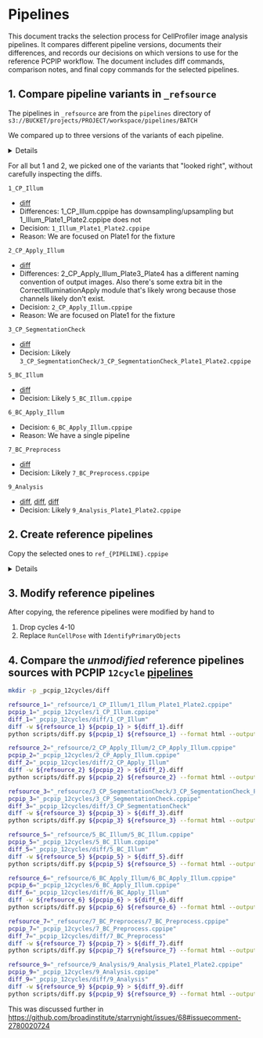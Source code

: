 # Pipelines

This document tracks the selection process for CellProfiler image analysis pipelines. It compares different pipeline versions, documents their differences, and records our decisions on which versions to use for the reference PCPIP workflow. The document includes diff commands, comparison notes, and final copy commands for the selected pipelines.

## 1. Compare pipeline variants in `_refsource`

The pipelines in `_refsource` are from the `pipelines` directory of `s3://BUCKET/projects/PROJECT/workspace/pipelines/BATCH`

We compared up to three versions of the variants of each pipeline.

<details>

```bash
cd _refsource
diff 1_CP_Illum/1_CP_Illum.cppipe 1_CP_Illum/1_Illum_Plate1_Plate2.cppipe > 1_CP_Illum/1_CP_Illum__1_Illum_Plate1_Plate2.diff
diff 2_CP_Apply_Illum/2_CP_Apply_Illum.cppipe 2_CP_Apply_Illum/2_CP_Apply_Illum_Plate3_Plate4.cppipe > 2_CP_Apply_Illum/2_CP_Apply_Illum__2_CP_Apply_Illum_Plate3_Plate4.diff
diff 3_CP_SegmentationCheck/3_CP_SegmentationCheck_Plate3_Plate4.cppipe 3_CP_SegmentationCheck/3_CP_SegmentationCheck_Plate1_Plate2.cppipe > 3_CP_SegmentationCheck/3_CP_SegmentationCheck_Plate3_Plate4__3_CP_SegmentationCheck_Plate1_Plate2.diff
diff 5_BC_Illum/5_BC_Illum.cppipe 5_BC_Illum/5_BC_Illum_byWell.cppipe > 5_BC_Illum/5_BC_Illum__5_BC_Illum_byWell.diff
diff 7_BC_Preprocess/7_BC_Preprocess.cppipe 7_BC_Preprocess/7_BC_Preprocess_4.cppipe > 7_BC_Preprocess/7_BC_Preprocess__7_BC_Preprocess_4.diff
diff 9_Analysis/9_Analysis.cppipe 9_Analysis/9_Analysis_Plate1_Plate2.cppipe > 9_Analysis/9_Analysis__9_Analysis_Plate1_Plate2.diff
diff 9_Analysis/9_Analysis_foci.cppipe 9_Analysis/9_Analysis_Plate1_Plate2.cppipe > 9_Analysis/9_Analysis_foci__9_Analysis_Plate1_Plate2.diff
diff 9_Analysis/9_Analysis_rerun.cppipe 9_Analysis/9_Analysis_Plate1_Plate2.cppipe > 9_Analysis/9_Analysis_rerun__9_Analysis_Plate1_Plate2.diff
cd -
```

</details>

For all but 1 and 2, we picked one of the variants that "looked right", without carefully inspecting the diffs.

`1_CP_Illum`

- [diff](_refsource/1_CP_Illum/1_CP_Illum__1_Illum_Plate1_Plate2.diff)
- Differences: 1_CP_Illum.cppipe has downsampling/upsampling but 1_Illum_Plate1_Plate2.cppipe does not
- Decision: `1_Illum_Plate1_Plate2.cppipe`
- Reason: We are focused on Plate1 for the fixture


`2_CP_Apply_Illum`

- [diff](_refsource/2_CP_Apply_Illum/2_CP_Apply_Illum__2_CP_Apply_Illum_Plate3_Plate4.diff)
- Differences: 2_CP_Apply_Illum_Plate3_Plate4 has a different naming convention of output images. Also there's some extra bit in the CorrectIlluminationApply module that's likely wrong because those channels likely don't exist.
- Decision: `2_CP_Apply_Illum.cppipe`
- Reason: We are focused on Plate1 for the fixture

`3_CP_SegmentationCheck`

- [diff](_refsource/3_CP_SegmentationCheck/3_CP_SegmentationCheck_Plate3_Plate4__3_CP_SegmentationCheck_Plate1_Plate2.diff)
- Decision: Likely `3_CP_SegmentationCheck/3_CP_SegmentationCheck_Plate1_Plate2.cppipe`

`5_BC_Illum`

- [diff](_refsource/5_BC_Illum/5_BC_Illum__5_BC_Illum_byWell.diff)
- Decision: Likely `5_BC_Illum.cppipe`

`6_BC_Apply_Illum`

- Decision: `6_BC_Apply_Illum.cppipe`
- Reason: We have a single pipeline

`7_BC_Preprocess`

- [diff](_refsource/7_BC_Preprocess/7_BC_Preprocess__7_BC_Preprocess_4.diff)
- Decision: Likely `7_BC_Preprocess.cppipe`

`9_Analysis`

- [diff](_refsource/9_Analysis/9_Analysis__9_Analysis_Plate1_Plate2.diff), [diff](_refsource/9_Analysis/9_Analysis_foci__9_Analysis_Plate1_Plate2.diff), [diff](_refsource/9_Analysis/9_Analysis_rerun__9_Analysis_Plate1_Plate2.diff)
- Decision: Likely `9_Analysis_Plate1_Plate2.cppipe`

## 2. Create reference pipelines

Copy the selected ones to `ref_{PIPELINE}.cppipe`

<details>

```bash
cp _refsource/1_CP_Illum/1_Illum_Plate1_Plate2.cppipe ref_1_CP_Illum.cppipe
cp _refsource/2_CP_Apply_Illum/2_CP_Apply_Illum.cppipe ref_2_CP_Apply_Illum.cppipe
cp _refsource/3_CP_SegmentationCheck/3_CP_SegmentationCheck_Plate1_Plate2.cppipe ref_3_CP_SegmentationCheck.cppipe
cp _refsource/5_BC_Illum/5_BC_Illum.cppipe ref_5_BC_Illum.cppipe
cp _refsource/6_BC_Apply_Illum/6_BC_Apply_Illum.cppipe ref_6_BC_Apply_Illum.cppipe
cp _refsource/7_BC_Preprocess/7_BC_Preprocess.cppipe ref_7_BC_Preprocess.cppipe
cp _refsource/9_Analysis/9_Analysis_Plate1_Plate2.cppipe ref_9_Analysis.cppipe
```

</details>

## 3. Modify reference pipelines

After copying, the reference pipelines were modified by hand to

1. Drop cycles 4-10
2. Replace `RunCellPose` with `IdentifyPrimaryObjects`

## 4. Compare the _unmodified_ reference pipelines sources with PCPIP `12cycle` [pipelines](https://github.com/broadinstitute/pooled-cell-painting-image-processing/tree/6c34fdb1a07d85a54dbcdfb148ad3418025e6616/pipelines/12cycles)

```bash
mkdir -p _pcpip_12cycles/diff

refsource_1="_refsource/1_CP_Illum/1_Illum_Plate1_Plate2.cppipe"
pcpip_1="_pcpip_12cycles/1_CP_Illum.cppipe"
diff_1="_pcpip_12cycles/diff/1_CP_Illum"
diff -w ${refsource_1} ${pcpip_1} > ${diff_1}.diff
python scripts/diff.py ${pcpip_1} ${refsource_1} --format html --output ${diff_1}.html

refsource_2="_refsource/2_CP_Apply_Illum/2_CP_Apply_Illum.cppipe"
pcpip_2="_pcpip_12cycles/2_CP_Apply_Illum.cppipe"
diff_2="_pcpip_12cycles/diff/2_CP_Apply_Illum"
diff -w ${refsource_2} ${pcpip_2} > ${diff_2}.diff
python scripts/diff.py ${pcpip_2} ${refsource_2} --format html --output ${diff_2}.html

refsource_3="_refsource/3_CP_SegmentationCheck/3_CP_SegmentationCheck_Plate1_Plate2.cppipe"
pcpip_3="_pcpip_12cycles/3_CP_SegmentationCheck.cppipe"
diff_3="_pcpip_12cycles/diff/3_CP_SegmentationCheck"
diff -w ${refsource_3} ${pcpip_3} > ${diff_3}.diff
python scripts/diff.py ${pcpip_3} ${refsource_3} --format html --output ${diff_3}.html

refsource_5="_refsource/5_BC_Illum/5_BC_Illum.cppipe"
pcpip_5="_pcpip_12cycles/5_BC_Illum.cppipe"
diff_5="_pcpip_12cycles/diff/5_BC_Illum"
diff -w ${refsource_5} ${pcpip_5} > ${diff_5}.diff
python scripts/diff.py ${pcpip_5} ${refsource_5} --format html --output ${diff_5}.html

refsource_6="_refsource/6_BC_Apply_Illum/6_BC_Apply_Illum.cppipe"
pcpip_6="_pcpip_12cycles/6_BC_Apply_Illum.cppipe"
diff_6="_pcpip_12cycles/diff/6_BC_Apply_Illum"
diff -w ${refsource_6} ${pcpip_6} > ${diff_6}.diff
python scripts/diff.py ${pcpip_6} ${refsource_6} --format html --output ${diff_6}.html

refsource_7="_refsource/7_BC_Preprocess/7_BC_Preprocess.cppipe"
pcpip_7="_pcpip_12cycles/7_BC_Preprocess.cppipe"
diff_7="_pcpip_12cycles/diff/7_BC_Preprocess"
diff -w ${refsource_7} ${pcpip_7} > ${diff_7}.diff
python scripts/diff.py ${pcpip_7} ${refsource_7} --format html --output ${diff_7}.html

refsource_9="_refsource/9_Analysis/9_Analysis_Plate1_Plate2.cppipe"
pcpip_9="_pcpip_12cycles/9_Analysis.cppipe"
diff_9="_pcpip_12cycles/diff/9_Analysis"
diff -w ${refsource_9} ${pcpip_9} > ${diff_9}.diff
python scripts/diff.py ${pcpip_9} ${refsource_9} --format html --output ${diff_9}.html
```

This was discussed further in https://github.com/broadinstitute/starrynight/issues/68#issuecomment-2780020724

